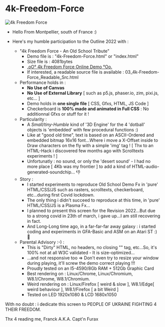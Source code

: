 # 4k-Freedom-Force

![4k Freedom Force](https://github.com/CaptainFurax/Freedom-Force-4k/blob/main/CPT2205222101-1680x863.png)

+ Hello From Montpellier, south of France :)
+ Here's my humble participation to the Outline 2022 with :

  + "4k Freedom Force - An Old School Tribute"
    + Demo file is : "4k-Freedom-Force.html" or "index.html"
    + Size file is : 4081bytes 
    + [.oO° 4k Freedom Force Online Demo °Oo.](https://captainfurax.github.io/4k-Freedom-Force/)
    + If interested, a readable source file is available : 03_4k-Freedom-Force_Readable_Src.html
  + Performance holds in : 
    + __No Use of Canvas__
    + __No Use of External Library__ [ such as p5.js, phaser.io, zim, pixi.js, etc... ]
    + Demo holds in __one single file__ [ CSS, Gfxs, HTML, JS Code ]
    + Checkerboard is __100% made and animated in Full CSS__ : No additionnal Gfxs or stuff for it !
  + Particularity :
    + A *Small/tiny-Humble* kind of '3D Engine' for the 4 'dotball' objects is 'embedded' with few procedural functions :)
    + Like at "good old time", text is based on an ASCII-Ordered and embedded bitmap 16x16 font...Where i move a X-Offset inside to Draw characters 
      on the fly with a simple 'img' tag ! [ Thx to an HTML-Hack i discovered few months ago with Scrolltexts experiments ! ]
    + Unfortunatly : no sound, or only the 'desert sound' - I had no more place [ 4Kb was my frontier ] to add a kind of HTML-audio-generated-soundchip... 👎
  + Story :
    + I started experiments to reproduce Old School Demo Fx in 'pure' HTML/CSS/JS such as rasters, scrolltexts, checkerboard, etc...during first Covid
      lockdown.
    + The only thing i didn't succeed to reproduce at this time, in 'pure' HTML/CSS/JS is a Plasma Fx...
    + I planned to present this screen for the Revision 2022...But due to a strong covid in 23th of march, i gave up...I am still recovering in fact.
    + And Long-Long time ago, in a far-far-far away galaxy : i started coding and experiments in GFA-Basic and ASM on an Atari ST :) 🦖
  + Parental Advisory :-) : 
    + This is "Dirty" HTML, no headers, no closing "</body>" tag, etc...So, it's 100% not at all W3C validated - It is size-optimized...
    + ...and not responsive too => Don't even try to resize your window during playing, it'll screw the demo correct playing !!!
    + Proudly tested on an I5-4590/8Gb RAM + 512Gb Graphic Card
    + Best rendering on : Linux/Chrome, Linux/Chromium, W8.1/Chrome, W8.1/Chromium.
    + Weird rendering on : Linux/Firefox [ weird & slow ], W8.1/Edge[ weird behaviour ], W8.1/Firefox [ a bit Weird ]
    + Tested on LED 1920x1080 & LCD 1680x1050

With no doubt : i dedicate this screen to PEOPLE OF UKRAINE FIGHTING 4 THEIR FREEDOM.

Thx 4 reading me,
Franck A.K.A. Capt'n Furax


